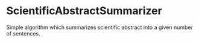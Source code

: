 # ScientificAbstractSummarizer
Simple algorithm which summarizes scientific abstract into a given number of sentences.
